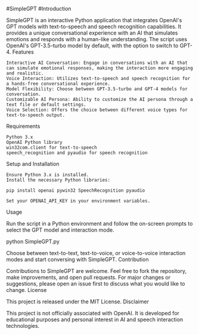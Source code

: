 #SimpleGPT
#Introduction

SimpleGPT is an interactive Python application that integrates OpenAI's GPT models with text-to-speech and speech recognition capabilities. It provides a unique conversational experience with an AI that simulates emotions and responds with a human-like understanding. The script uses OpenAI's GPT-3.5-turbo model by default, with the option to switch to GPT-4.
Features

    Interactive AI Conversation: Engage in conversations with an AI that can simulate emotional responses, making the interaction more engaging and realistic.
    Voice Interaction: Utilizes text-to-speech and speech recognition for a hands-free conversational experience.
    Model Flexibility: Choose between GPT-3.5-turbo and GPT-4 models for conversation.
    Customizable AI Persona: Ability to customize the AI persona through a text file or default settings.
    Voice Selection: Offers the choice between different voice types for text-to-speech output.

Requirements

    Python 3.x
    OpenAI Python library
    win32com.client for text-to-speech
    speech_recognition and pyaudio for speech recognition

Setup and Installation

    Ensure Python 3.x is installed.
    Install the necessary Python libraries:

    pip install openai pywin32 SpeechRecognition pyaudio

    Set your OPENAI_API_KEY in your environment variables.

Usage

Run the script in a Python environment and follow the on-screen prompts to select the GPT model and interaction mode.

python SimpleGPT.py

Choose between text-to-text, text-to-voice, or voice-to-voice interaction modes and start conversing with SimpleGPT.
Contribution

Contributions to SimpleGPT are welcome. Feel free to fork the repository, make improvements, and open pull requests. For major changes or suggestions, please open an issue first to discuss what you would like to change.
License

This project is released under the MIT License.
Disclaimer

This project is not officially associated with OpenAI. It is developed for educational purposes and personal interest in AI and speech interaction technologies.
